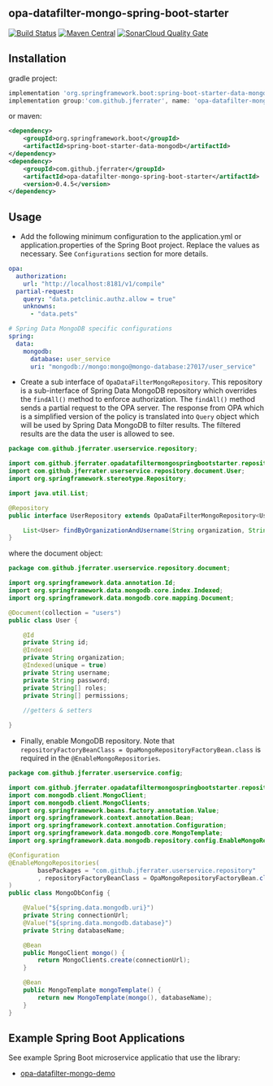 ## opa-datafilter-mongo-spring-boot-starter
[![Build Status](https://travis-ci.com/jferrater/opa-data-filter-spring-boot-starter.svg?branch=master)](https://travis-ci.com/jferrater/opa-data-filter-spring-boot-starter)
[![Maven Central](https://maven-badges.herokuapp.com/maven-central/com.github.jferrater/opa-datafilter-mongo-spring-boot-starter/badge.svg)](https://search.maven.org/artifact/com.github.jferrater/opa-datafilter-mongo-spring-boot-starter/0.4.5/jar)
[![SonarCloud Quality Gate](https://sonarcloud.io/api/project_badges/measure?project=jferrater_opa-datafilter-mongo-spring-boot-starter&metric=alert_status)](https://sonarcloud.io/dashboard?id=jferrater_opa-datafilter-mongo-spring-boot-starter)

## Installation
gradle project:
```groovy
implementation 'org.springframework.boot:spring-boot-starter-data-mongodb'
implementation group:'com.github.jferrater', name: 'opa-datafilter-mongo-spring-boot-starter', version: '0.4.5'
```
or maven:
````xml
<dependency>
    <groupId>org.springframework.boot</groupId>
    <artifactId>spring-boot-starter-data-mongodb</artifactId>
</dependency>
<dependency>
    <groupId>com.github.jferrater</groupId>
    <artifactId>opa-datafilter-mongo-spring-boot-starter</artifactId>
    <version>0.4.5</version>
</dependency>
````

## Usage
- Add the following minimum configuration to the application.yml or application.properties of the Spring Boot project. Replace the values as necessary. See `Configurations` section for more details.
````yaml
opa:
  authorization:
    url: "http://localhost:8181/v1/compile"
  partial-request:
    query: "data.petclinic.authz.allow = true"
    unknowns:
      - "data.pets"

# Spring Data MongoDB specific configurations
spring:
  data:
    mongodb:
      database: user_service
      uri: "mongodb://mongo:mongo@mongo-database:27017/user_service"
````

- Create a sub interface of `OpaDataFilterMongoRepository`. This repository is a sub-interface of Spring Data MongoDB repository which overrides the `findAll()`
method to enforce authorization. The `findAll()` method sends a partial request to the OPA server. The response from OPA which is a simplified version
of the policy is translated into `Query` object which will be used by Spring Data MongoDB to filter results. The filtered results are the data the user is allowed to see.

```java
package com.github.jferrater.userservice.repository;

import com.github.jferrater.opadatafiltermongospringbootstarter.repository.OpaDataFilterMongoRepository;
import com.github.jferrater.userservice.repository.document.User;
import org.springframework.stereotype.Repository;

import java.util.List;

@Repository
public interface UserRepository extends OpaDataFilterMongoRepository<User, String> {

    List<User> findByOrganizationAndUsername(String organization, String username);
}
```
where the document object:
````java
package com.github.jferrater.userservice.repository.document;

import org.springframework.data.annotation.Id;
import org.springframework.data.mongodb.core.index.Indexed;
import org.springframework.data.mongodb.core.mapping.Document;

@Document(collection = "users")
public class User {

    @Id
    private String id;
    @Indexed
    private String organization;
    @Indexed(unique = true)
    private String username;
    private String password;
    private String[] roles;
    private String[] permissions;
    
    //getters & setters

}
````
- Finally, enable MongoDB repository. Note that `repositoryFactoryBeanClass = OpaMongoRepositoryFactoryBean.class` is required in the `@EnableMongoRepositories`.
````java
package com.github.jferrater.userservice.config;

import com.github.jferrater.opadatafiltermongospringbootstarter.repository.OpaMongoRepositoryFactoryBean;
import com.mongodb.client.MongoClient;
import com.mongodb.client.MongoClients;
import org.springframework.beans.factory.annotation.Value;
import org.springframework.context.annotation.Bean;
import org.springframework.context.annotation.Configuration;
import org.springframework.data.mongodb.core.MongoTemplate;
import org.springframework.data.mongodb.repository.config.EnableMongoRepositories;

@Configuration
@EnableMongoRepositories(
        basePackages = "com.github.jferrater.userservice.repository"
        , repositoryFactoryBeanClass = OpaMongoRepositoryFactoryBean.class
)
public class MongoDbConfig {

    @Value("${spring.data.mongodb.uri}")
    private String connectionUrl;
    @Value("${spring.data.mongodb.database}")
    private String databaseName;

    @Bean
    public MongoClient mongo() {
        return MongoClients.create(connectionUrl);
    }

    @Bean
    public MongoTemplate mongoTemplate() {
        return new MongoTemplate(mongo(), databaseName);
    }
}
````

## Example Spring Boot Applications
See example Spring Boot microservice applicatio that use the library:
 - [opa-datafilter-mongo-demo](https://github.com/jferrater/opa-data-filter-mongo-demo)
